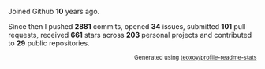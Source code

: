Joined Github **10** years ago.

Since then I pushed **2881** commits, opened **34** issues, submitted **101** pull requests, received **661** stars across **203** personal projects and contributed to **29** public repositories.

<p align="right"><sub>Generated using <a href="https://github.com/marketplace/actions/profile-readme-stats">teoxoy/profile-readme-stats</a></sub></p>
